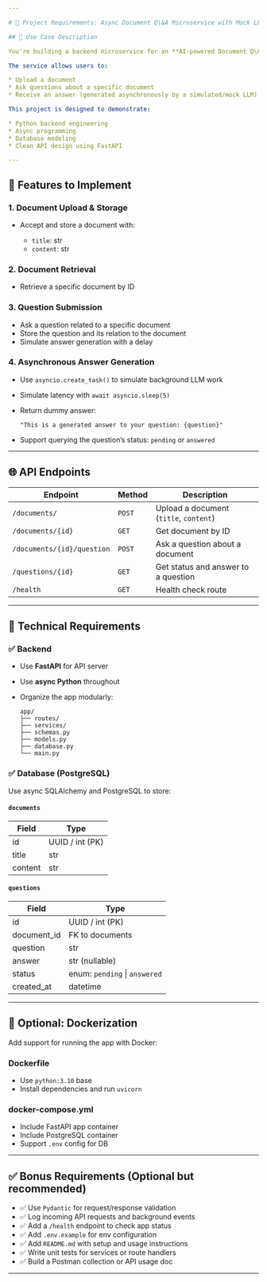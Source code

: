 ```yaml
---

# 📄 Project Requirements: Async Document Q\&A Microservice with Mock LLM

## 🧠 Use Case Description

You're building a backend microservice for an **AI-powered Document Q\&A application**.

The service allows users to:

* Upload a document
* Ask questions about a specific document
* Receive an answer (generated asynchronously by a simulated/mock LLM)

This project is designed to demonstrate:

* Python backend engineering
* Async programming
* Database modeling
* Clean API design using FastAPI

---
```


## 🚀 Features to Implement

### 1. Document Upload & Storage

* Accept and store a document with:

  * `title`: str
  * `content`: str

### 2. Document Retrieval

* Retrieve a specific document by ID

### 3. Question Submission

* Ask a question related to a specific document
* Store the question and its relation to the document
* Simulate answer generation with a delay

### 4. Asynchronous Answer Generation

* Use `asyncio.create_task()` to simulate background LLM work
* Simulate latency with `await asyncio.sleep(5)`
* Return dummy answer:

  ```
  "This is a generated answer to your question: {question}"
  ```
* Support querying the question’s status: `pending` or `answered`

---

## 🌐 API Endpoints

| Endpoint                   | Method | Description                            |
| -------------------------- | ------ | -------------------------------------- |
| `/documents/`              | `POST` | Upload a document (`title`, `content`) |
| `/documents/{id}`          | `GET`  | Get document by ID                     |
| `/documents/{id}/question` | `POST` | Ask a question about a document        |
| `/questions/{id}`          | `GET`  | Get status and answer to a question    |
| `/health`                  | `GET`  | Health check route                     |

---

## 🧰 Technical Requirements

### ✅ Backend

* Use **FastAPI** for API server
* Use **async Python** throughout
* Organize the app modularly:

  ```
  app/
  ├── routes/
  ├── services/
  ├── schemas.py
  ├── models.py
  ├── database.py
  └── main.py
  ```

### ✅ Database (PostgreSQL)

Use async SQLAlchemy and PostgreSQL to store:

#### `documents`

| Field   | Type            |
| ------- | --------------- |
| id      | UUID / int (PK) |
| title   | str             |
| content | str             |

#### `questions`

| Field        | Type                          |
| ------------ | ----------------------------- |
| id           | UUID / int (PK)               |
| document\_id | FK to documents               |
| question     | str                           |
| answer       | str (nullable)                |
| status       | enum: `pending` \| `answered` |
| created\_at  | datetime                      |

---

## 🐳 Optional: Dockerization

Add support for running the app with Docker:

### Dockerfile

* Use `python:3.10` base
* Install dependencies and run `uvicorn`

### docker-compose.yml

* Include FastAPI app container
* Include PostgreSQL container
* Support `.env` config for DB

---

## ✅ Bonus Requirements (Optional but recommended)

* ✅ Use `Pydantic` for request/response validation
* ✅ Log incoming API requests and background events
* ✅ Add a `/health` endpoint to check app status
* ✅ Add `.env.example` for env configuration
* ✅ Add `README.md` with setup and usage instructions
* ✅ Write unit tests for services or route handlers
* ✅ Build a Postman collection or API usage doc

---

